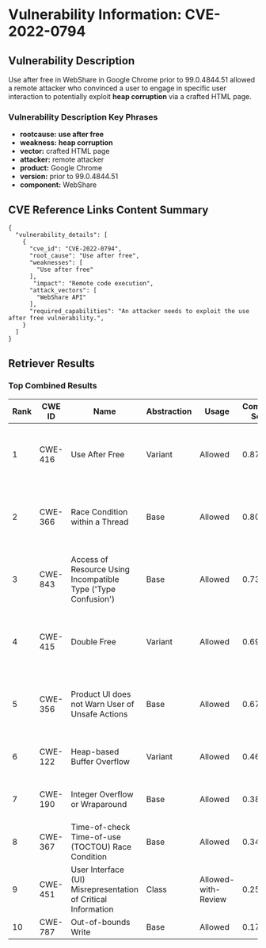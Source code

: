 # Vulnerability Information: CVE-2022-0794

## Vulnerability Description
Use after free in WebShare in Google Chrome prior to 99.0.4844.51 allowed a remote attacker who convinced a user to engage in specific user interaction to potentially exploit **heap corruption** via a crafted HTML page.

### Vulnerability Description Key Phrases
- **rootcause:** **use after free**
- **weakness:** **heap corruption**
- **vector:** crafted HTML page
- **attacker:** remote attacker
- **product:** Google Chrome
- **version:** prior to 99.0.4844.51
- **component:** WebShare

## CVE Reference Links Content Summary
```
{
  "vulnerability_details": [
    {
      "cve_id": "CVE-2022-0794",
      "root_cause": "Use after free",
      "weaknesses": [
        "Use after free"
      ],
       "impact": "Remote code execution",
      "attack_vectors": [
        "WebShare API"
      ],
      "required_capabilities": "An attacker needs to exploit the use after free vulnerability.",
    }
  ]
}
```

## Retriever Results

### Top Combined Results

| Rank | CWE ID | Name | Abstraction | Usage | Combined Score | Retrievers | Individual Scores |
|------|--------|------|-------------|-------|---------------|------------|-------------------|
| 1 | CWE-416 | Use After Free | Variant | Allowed | 0.8736 | dense, sparse, graph | dense: 0.645, sparse: 0.578, graph: 0.819 |
| 2 | CWE-366 | Race Condition within a Thread | Base | Allowed | 0.8000 | dense, sparse, graph | dense: 0.596, sparse: 0.498, graph: 0.606 |
| 3 | CWE-843 | Access of Resource Using Incompatible Type ('Type Confusion') | Base | Allowed | 0.7392 | dense, sparse, graph | dense: 0.505, sparse: 0.422, graph: 0.686 |
| 4 | CWE-415 | Double Free | Variant | Allowed | 0.6970 | dense, sparse, graph | dense: 0.536, sparse: 0.346, graph: 0.808 |
| 5 | CWE-356 | Product UI does not Warn User of Unsafe Actions | Base | Allowed | 0.6781 | dense, sparse, graph | dense: 0.546, sparse: 0.331, graph: 0.603 |
| 6 | CWE-122 | Heap-based Buffer Overflow | Variant | Allowed | 0.4689 | dense, sparse | dense: 0.535, sparse: 0.420 |
| 7 | CWE-190 | Integer Overflow or Wraparound | Base | Allowed | 0.3810 | sparse, graph | sparse: 0.290, graph: 0.602 |
| 8 | CWE-367 | Time-of-check Time-of-use (TOCTOU) Race Condition | Base | Allowed | 0.3475 | dense, sparse | dense: 0.506, sparse: 0.165 |
| 9 | CWE-451 | User Interface (UI) Misrepresentation of Critical Information | Class | Allowed-with-Review | 0.2584 | dense, sparse | dense: 0.549, sparse: 0.288 |
| 10 | CWE-787 | Out-of-bounds Write | Base | Allowed | 0.1775 | sparse | sparse: 0.310 |

